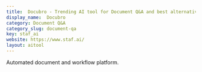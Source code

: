 ```yaml
---
title:  Docubro - Trending AI tool for Document Q&A and best alternatives
display_name:  Docubro
category: Document Q&A
category_slug: document-qa
key: staf_ai
website: https://www.staf.ai/
layout: aitool
---
```


Automated document and workflow platform.

